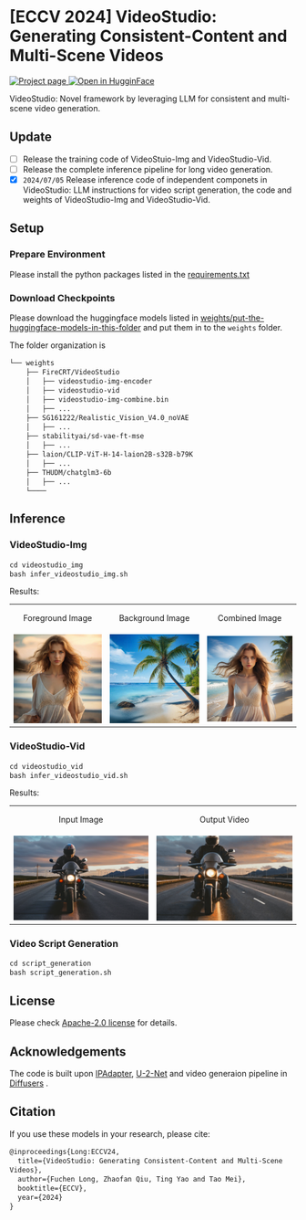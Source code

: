 # [ECCV 2024] VideoStudio: Generating Consistent-Content and Multi-Scene Videos
<a target="_blank" href="https://VidStudio.github.io">
<img src='https://img.shields.io/badge/Project-Page-green' alt="Project page"/>
</a>
<a target="_blank" href="https://huggingface.co/FireCRT/VideoStudio/tree/main">
<img src="https://img.shields.io/badge/%F0%9F%A4%97%20Hugging%20Face-Model-blue" alt="Open in HugginFace"/>
</a>


VideoStudio: Novel framework by leveraging LLM for consistent and multi-scene video generation. 

## Update
- [ ] Release the training code of VideoStuio-Img and VideoStudio-Vid.
- [ ] Release the complete inference pipeline for long video generation.
- [x] `2024/07/05` Release inference code of independent componets in VideoStudio: LLM instructions for video script generation, the code and weights of VideoStudio-Img and VideoStudio-Vid.

## Setup

### Prepare Environment
Please install the python packages listed in the [requirements.txt](./requirements.txt)

### Download Checkpoints
Please download the huggingface models listed in [weights/put-the-huggingface-models-in-this-folder](./weights/put-the-huggingface-models-in-this-folder) and put them in to the `weights` folder.

The folder organization is
```
└── weights
    ├── FireCRT/VideoStudio
    │   ├── videostudio-img-encoder
    │   ├── videostudio-vid
    │   ├── videostudio-img-combine.bin
    │   ├── ...    
    ├── SG161222/Realistic_Vision_V4.0_noVAE
    │   ├── ...
    ├── stabilityai/sd-vae-ft-mse
    │   ├── ...
    ├── laion/CLIP-ViT-H-14-laion2B-s32B-b79K
    │   ├── ...
    ├── THUDM/chatglm3-6b
    │   ├── ...
    └────
```

## Inference

### VideoStudio-Img
```
cd videostudio_img
bash infer_videostudio_img.sh
```

Results:
<table class='center'>
<tr>
  <td><p style="text-align: center">Foreground Image</p></td>
  <td><p style="text-align: center">Background Image</p></td>
  <td><p style="text-align: center">Combined Image</p></td>
<tr>
<tr>
  <td>
  <img src='./assets/videostudio-img/fg.png' width=256>
 </td>
  <td>
  <img src='./assets/videostudio-img/bg.png' width=256>
 </td>
  <td>
  <img src='./assets/videostudio-img/combine.png' width=256>
 </td>
<tr>
</table>



### VideoStudio-Vid
```
cd videostudio_vid
bash infer_videostudio_vid.sh
```

Results:
<table class='center'>
<tr>
  <td><p style="text-align: center">Input Image</p></td>
  <td><p style="text-align: center">Output Video</p></td>
<tr>
<tr>
  <td>
  <img src='./assets/videostudio-vid/rider.png' width=400>
 </td>
  <td>
  <img src='./assets/videostudio-vid/rider.gif' width=400>
 </td>
<tr>
</table>


### Video Script Generation
```
cd script_generation
bash script_generation.sh
```


## License
Please check [Apache-2.0 license](./LICENSE) for details.

## Acknowledgements
The code is built upon [IPAdapter](https://github.com/tencent-ailab/IP-Adapter), [U-2-Net](https://github.com/xuebinqin/U-2-Net) and video generaion pipeline in [Diffusers](https://github.com/huggingface/diffusers) .

## Citation

If you use these models in your research, please cite:

    @inproceedings{Long:ECCV24,
      title={VideoStudio: Generating Consistent-Content and Multi-Scene Videos},
      author={Fuchen Long, Zhaofan Qiu, Ting Yao and Tao Mei},
      booktitle={ECCV},
      year={2024}
    }




